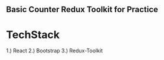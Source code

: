 ## Basic Counter Redux Toolkit for Practice

# TechStack

1.) React
2.) Bootstrap
3.) Redux-Toolkit
 
 

